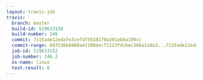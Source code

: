 ```yaml
---
layout: travis-job
travis:
  branch: master
  build-id: 519633150
  build-number: 246
  commit: 7115ade12e4afe3cefdf5b18170a301ab8a199cc
  commit-range: b97536b6908a41108decf1123fdcbec566a1a9a3...7115ade12e4afe3cefdf5b18170a301ab8a199cc
  job-id: 519633152
  job-number: 246.2
  os-name: linux
  test-result: 0
---
```

